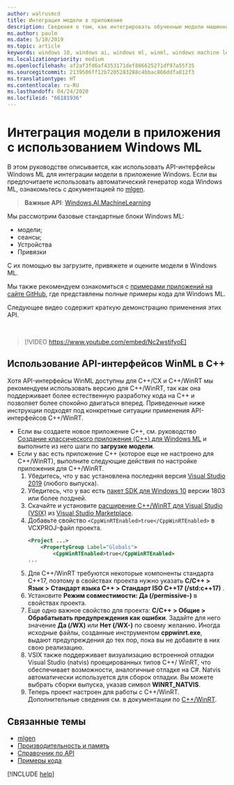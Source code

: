 ```yaml
---
author: walrusmcd
title: Интеграция модели в приложение
description: Сведения о том, как интегрировать обученные модели машинного обучения в приложения Windows с помощью Windows ML.
ms.author: paulm
ms.date: 5/10/2019
ms.topic: article
keywords: windows 10, windows ai, windows ml, winml, windows machine learning
ms.localizationpriority: medium
ms.openlocfilehash: af2af3fd6af4353171def886625271df97a55f35
ms.sourcegitcommit: 2139506ff12b7205283288c4bbac866ddfa812f3
ms.translationtype: HT
ms.contentlocale: ru-RU
ms.lasthandoff: 04/24/2020
ms.locfileid: "66181936"
---
```

# <a name="integrate-a-model-into-your-app-with-windows-ml"></a>Интеграция модели в приложения с использованием Windows ML

В этом руководстве описывается, как использовать API-интерфейсы Windows ML для интеграции модели в приложение Windows. Если вы предпочитаете использовать автоматический генератор кода Windows ML, ознакомьтесь с документацией по [mlgen](mlgen.md).

> **Важные API**: [Windows.AI.MachineLearning](https://docs.microsoft.com/uwp/api/windows.ai.machinelearning)

Мы рассмотрим базовые стандартные блоки Windows ML:

* модели;
* сеансы;
* Устройства
* Привязки

С их помощью вы загрузите, привяжете и оцените модели в Windows ML.

Мы также рекомендуем ознакомиться с [примерами приложений на сайте GitHub](https://github.com/Microsoft/Windows-Machine-Learning/tree/master), где представлены полные примеры кода для Windows ML.

Следующее видео содержит краткую демонстрацию применения этих API.

<br/>

> [!VIDEO https://www.youtube.com/embed/Nc2wstifyoE]

## <a name="using-winml-apis-in-c"></a>Использование API-интерфейсов WinML в C++

Хотя API-интерфейсы WinML доступны для C++/CX и C++/WinRT мы рекомендуем использовать версию для C++/WinRT, так как она поддерживает более естественную разработку кода на C++ и позволяет более спокойно двигаться вперед. Приведенные ниже инструкции подходят под конкретные ситуации применения API-интерфейсов C++/WinRT.

* Если вы создаете новое приложение C++, см. руководство [ Создание классического приложения (C++) для Windows ML](https://docs.microsoft.com/windows/ai/get-started-desktop) и выполните из него шаги по **загрузке модели**.
* Если у вас есть приложение C++ (которое еще не настроено для C++/WinRT), выполните следующие действия по настройке приложения для C++/WinRT.
    1. Убедитесь, что у вас установлена последняя версия [Visual Studio 2019](https://visualstudio.microsoft.com/downloads/) (любого выпуска).
    2. Убедитесь, что у вас есть [пакет SDK для Windows 10](https://developer.microsoft.com/windows/downloads/windows-10-sdk) версии 1803 или более поздней.
    3. Скачайте и установите [расширение C++/WinRT для Visual Studio (VSIX)](https://aka.ms/cppwinrt/vsix) из [Visual Studio Marketplace](https://marketplace.visualstudio.com/).
    4. Добавьте свойство `<CppWinRTEnabled>true</CppWinRTEnabled>` в VCXPROJ-файл проекта.
        ```xml
        <Project ...>
            <PropertyGroup Label="Globals">
                <CppWinRTEnabled>true</CppWinRTEnabled>
        ...
        ```
    5. Для C++/WinRT требуются некоторые компоненты стандарта C++17, поэтому в свойствах проекта нужно указать **C/C++ > Язык > Стандарт языка C++ > Стандарт ISO C++17 (/std:c++17)** .
    6. Установите **Режим совместимости: Да (/permissive-)** в свойствах проекта.
    7. Еще одно важное свойство для проекта: **C/C++ > Общие > Обрабатывать предупреждения как ошибки**. Задайте для него значение **Да (/WX)** или **Нет (/WX-)** по своему желанию. Иногда исходные файлы, созданные инструментом **cppwinrt.exe**, выдают предупреждения до тех пор, пока вы не добавите в них свою реализацию.
    8. VSIX также поддерживает визуализацию встроенной отладки Visual Studio (natvis) проецированных типов C++/ WinRT, что обеспечивает возможности, аналогичные отладке на C#. Natvis автоматически используется для сборок отладки. Вы можете выбрать сборки выпуска, указав символ **WINRT_NATVIS**.
    9. Теперь проект настроен для работы с C++/WinRT. Дополнительные сведения см. в документации по [C++/WinRT](https://docs.microsoft.com/windows/uwp/cpp-and-winrt-apis/).

## <a name="related-topics"></a>Связанные темы

* [mlgen](mlgen.md)
* [Производительность и память](performance-memory.md)
* [Справочник по API](https://docs.microsoft.com/uwp/api/windows.ai.machinelearning)
* [Примеры кода](https://github.com/Microsoft/Windows-Machine-Learning/tree/master)

[!INCLUDE [help](../includes/get-help.md)]
